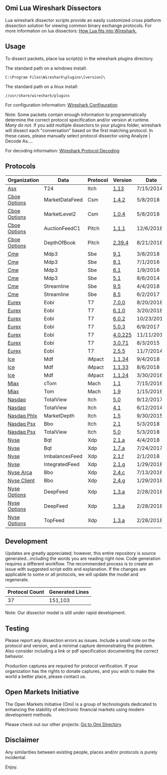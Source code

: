 ## Omi Lua Wireshark Dissectors

Lua wireshark dissector scripts provide an easily customized cross platform dissection solution for viewing common binary exchange protocols. For more information on lua dissectors: [How Lua fits into Wireshark.](https://wiki.wireshark.org/Lua#How_Lua_fits_into_Wireshark "Wireshark's Lua Documentation")

## Usage

To dissect packets, place lua script(s) in the wireshark plugins directory.

The standard path on a windows install:

```
C:\Program Files\Wireshark\plugins\[version]\
```
The standard path on a linux install:

```
//usr/share/wireshark/plugins
```
For configuration information: [Wireshark Configuration](https://www.wireshark.org/docs/wsug_html_chunked/ChAppFilesConfigurationSection.html "Wireshark Configuration Documentation")

Note: Some packets contain enough information to programmatically determine the correct protocol specification and/or version at runtime.  *Many do not.*  If you add multiple dissectors to your plugins folder, wireshark will dissect each "conversation" based on the first matching protocol.  In these cases, please manually select protocol dissector using Analyze | Decode As….

For decoding information: [Wireshark Protocol Decoding](https://www.wireshark.org/docs/wsug_html_chunked/ChCustProtocolDissectionSection.html "Wireshark Protocol Selection Documentation")
## Protocols

|Organization | Data | Protocol | Version | Date | Size | Testing|
|--- | --- | --- | --- | --- | --- | ---|
|[Asx](https://github.com/Open-Markets-Initiative/wireshark-lua/tree/master/Asx "Australian Securities Exchange Dissectors") | T24 | Itch | [1.13](https://github.com/Open-Markets-Initiative/wireshark-lua/blob/master/Asx/Asx.T24.Itch.v1.13.Script.Dissector.lua "Australian Securities Exchange 1.13 Script Dissector") | 7/15/2014 | 5071 | Verified|
|[Cboe Options](https://github.com/Open-Markets-Initiative/wireshark-lua/tree/master/Cboe "Chicago Board Options Exchange Dissectors") | MarketDataFeed | Csm | [1.4.2](https://github.com/Open-Markets-Initiative/wireshark-lua/blob/master/Cboe/Cboe.Options.MarketDataFeed.Csm.v1.4.2.Script.Dissector.lua "Chicago Board Options Exchange 1.4.2 Script Dissector") | 5/8/2018 | 3760 | Verified|
|[Cboe Options](https://github.com/Open-Markets-Initiative/wireshark-lua/tree/master/Cboe "Chicago Board Options Exchange Dissectors") | MarketLevel2 | Csm | [1.0.4](https://github.com/Open-Markets-Initiative/wireshark-lua/blob/master/Cboe/Cboe.Options.MarketLevel2.Csm.v1.0.4.Script.Dissector.lua "Chicago Board Options Exchange 1.0.4 Script Dissector") | 5/8/2018 | 2734 | Verified|
|[Cboe Options](https://github.com/Open-Markets-Initiative/wireshark-lua/tree/master/Cboe "Chicago Board Options Exchange Dissectors") | AuctionFeedC1 | Pitch | [1.1.1](https://github.com/Open-Markets-Initiative/wireshark-lua/blob/master/Cboe/Cboe.Options.AuctionFeedC1.Pitch.v1.1.1.Script.Dissector.lua "Chicago Board Options Exchange 1.1.1 Script Dissector") | 12/6/2018 | 1538 | Verified|
|[Cboe Options](https://github.com/Open-Markets-Initiative/wireshark-lua/tree/master/Cboe "Chicago Board Options Exchange Dissectors") | DepthOfBook | Pitch | [2.39.4](https://github.com/Open-Markets-Initiative/wireshark-lua/blob/master/Cboe/Cboe.Options.DepthOfBook.Pitch.v2.39.4.Script.Dissector.lua "Chicago Board Options Exchange 2.39.4 Script Dissector") | 8/21/2018 | 2780 | Verified|
|[Cme](https://github.com/Open-Markets-Initiative/wireshark-lua/tree/master/Cme "Chicago Mercantile Exchange Dissectors") | Mdp3 | Sbe | [9.1](https://github.com/Open-Markets-Initiative/wireshark-lua/blob/master/Cme/Cme.Mdp3.Sbe.v9.1.Script.Dissector.lua "Chicago Mercantile Exchange 9.1 Script Dissector") | 3/8/2018 | 8034 | Verified|
|[Cme](https://github.com/Open-Markets-Initiative/wireshark-lua/tree/master/Cme "Chicago Mercantile Exchange Dissectors") | Mdp3 | Sbe | [8.1](https://github.com/Open-Markets-Initiative/wireshark-lua/blob/master/Cme/Cme.Mdp3.Sbe.v8.1.Script.Dissector.lua "Chicago Mercantile Exchange 8.1 Script Dissector") | 7/1/2016 | 7042 | Verified|
|[Cme](https://github.com/Open-Markets-Initiative/wireshark-lua/tree/master/Cme "Chicago Mercantile Exchange Dissectors") | Mdp3 | Sbe | [6.1](https://github.com/Open-Markets-Initiative/wireshark-lua/blob/master/Cme/Cme.Mdp3.Sbe.v6.1.Script.Dissector.lua "Chicago Mercantile Exchange 6.1 Script Dissector") | 1/9/2016 | 6272 | Verified|
|[Cme](https://github.com/Open-Markets-Initiative/wireshark-lua/tree/master/Cme "Chicago Mercantile Exchange Dissectors") | Mdp3 | Sbe | [5.1](https://github.com/Open-Markets-Initiative/wireshark-lua/blob/master/Cme/Cme.Mdp3.Sbe.v5.1.Script.Dissector.lua "Chicago Mercantile Exchange 5.1 Script Dissector") | 8/6/2014 | 6263 | Verified|
|[Cme](https://github.com/Open-Markets-Initiative/wireshark-lua/tree/master/Cme "Chicago Mercantile Exchange Dissectors") | Streamline | Sbe | [9.5](https://github.com/Open-Markets-Initiative/wireshark-lua/blob/master/Cme/Cme.Streamline.Sbe.v9.5.Script.Dissector.lua "Chicago Mercantile Exchange 9.5 Script Dissector") | 4/4/2018 | 5708 | Untested|
|[Cme](https://github.com/Open-Markets-Initiative/wireshark-lua/tree/master/Cme "Chicago Mercantile Exchange Dissectors") | Streamline | Sbe | [8.5](https://github.com/Open-Markets-Initiative/wireshark-lua/blob/master/Cme/Cme.Streamline.Sbe.v8.5.Script.Dissector.lua "Chicago Mercantile Exchange 8.5 Script Dissector") | 6/2/2017 | 5570 | Untested|
|[Eurex](https://github.com/Open-Markets-Initiative/wireshark-lua/tree/master/Eurex "Eurex Exchange Dissectors") | Eobi | T7 | [7.0.0](https://github.com/Open-Markets-Initiative/wireshark-lua/blob/master/Eurex/Eurex.Eobi.T7.v7.0.0.Script.Dissector.lua "Eurex Exchange 7.0.0 Script Dissector") | 8/20/2018 | 3799 | Untested|
|[Eurex](https://github.com/Open-Markets-Initiative/wireshark-lua/tree/master/Eurex "Eurex Exchange Dissectors") | Eobi | T7 | [6.1.0](https://github.com/Open-Markets-Initiative/wireshark-lua/blob/master/Eurex/Eurex.Eobi.T7.v6.1.0.Script.Dissector.lua "Eurex Exchange 6.1.0 Script Dissector") | 3/20/2018 | 3671 | Untested|
|[Eurex](https://github.com/Open-Markets-Initiative/wireshark-lua/tree/master/Eurex "Eurex Exchange Dissectors") | Eobi | T7 | [6.0.2](https://github.com/Open-Markets-Initiative/wireshark-lua/blob/master/Eurex/Eurex.Eobi.T7.v6.0.2.Script.Dissector.lua "Eurex Exchange 6.0.2 Script Dissector") | 10/23/2017 | 3668 | Verified|
|[Eurex](https://github.com/Open-Markets-Initiative/wireshark-lua/tree/master/Eurex "Eurex Exchange Dissectors") | Eobi | T7 | [5.0.3](https://github.com/Open-Markets-Initiative/wireshark-lua/blob/master/Eurex/Eurex.Eobi.T7.v5.0.3.Script.Dissector.lua "Eurex Exchange 5.0.3 Script Dissector") | 6/9/2017 | 3561 | Untested|
|[Eurex](https://github.com/Open-Markets-Initiative/wireshark-lua/tree/master/Eurex "Eurex Exchange Dissectors") | Eobi | T7 | [4.0.225](https://github.com/Open-Markets-Initiative/wireshark-lua/blob/master/Eurex/Eurex.Eobi.T7.v4.0.225.Script.Dissector.lua "Eurex Exchange 4.0.225 Script Dissector") | 11/11/2016 | 3558 | Untested|
|[Eurex](https://github.com/Open-Markets-Initiative/wireshark-lua/tree/master/Eurex "Eurex Exchange Dissectors") | Eobi | T7 | [3.0.71](https://github.com/Open-Markets-Initiative/wireshark-lua/blob/master/Eurex/Eurex.Eobi.T7.v3.0.71.Script.Dissector.lua "Eurex Exchange 3.0.71 Script Dissector") | 8/3/2015 | 3368 | Verified|
|[Eurex](https://github.com/Open-Markets-Initiative/wireshark-lua/tree/master/Eurex "Eurex Exchange Dissectors") | Eobi | T7 | [2.5.5](https://github.com/Open-Markets-Initiative/wireshark-lua/blob/master/Eurex/Eurex.Eobi.T7.v2.5.5.Script.Dissector.lua "Eurex Exchange 2.5.5 Script Dissector") | 11/7/2014 | 3348 | Untested|
|[Ice](https://github.com/Open-Markets-Initiative/wireshark-lua/tree/master/Ice "Intercontinental Exchange Dissectors") | Mdf | iMpact | [1.1.34](https://github.com/Open-Markets-Initiative/wireshark-lua/blob/master/Ice/Ice.Mdf.iMpact.v1.1.34.Script.Dissector.lua "Intercontinental Exchange 1.1.34 Script Dissector") | 9/4/2018 | 8805 | Verified|
|[Ice](https://github.com/Open-Markets-Initiative/wireshark-lua/tree/master/Ice "Intercontinental Exchange Dissectors") | Mdf | iMpact | [1.1.33](https://github.com/Open-Markets-Initiative/wireshark-lua/blob/master/Ice/Ice.Mdf.iMpact.v1.1.33.Script.Dissector.lua "Intercontinental Exchange 1.1.33 Script Dissector") | 8/6/2018 | 8600 | Verified|
|[Ice](https://github.com/Open-Markets-Initiative/wireshark-lua/tree/master/Ice "Intercontinental Exchange Dissectors") | Mdf | iMpact | [1.1.24](https://github.com/Open-Markets-Initiative/wireshark-lua/blob/master/Ice/Ice.Mdf.iMpact.v1.1.24.Script.Dissector.lua "Intercontinental Exchange 1.1.24 Script Dissector") | 3/30/2016 | 7837 | Verified|
|[Miax](https://github.com/Open-Markets-Initiative/wireshark-lua/tree/master/Miax "Miami International Securities Exchange Dissectors") | cTom | Mach | [1.1](https://github.com/Open-Markets-Initiative/wireshark-lua/blob/master/Miax/Miax.cTom.Mach.v1.1.Script.Dissector.lua "Miami International Securities Exchange 1.1 Script Dissector") | 7/15/2016 | 2695 | Verified|
|[Miax](https://github.com/Open-Markets-Initiative/wireshark-lua/tree/master/Miax "Miami International Securities Exchange Dissectors") | Tom | Mach | [1.9](https://github.com/Open-Markets-Initiative/wireshark-lua/blob/master/Miax/Miax.Tom.Mach.v1.9.Script.Dissector.lua "Miami International Securities Exchange 1.9 Script Dissector") | 1/15/2016 | 2278 | Verified|
|[Nasdaq](https://github.com/Open-Markets-Initiative/wireshark-lua/tree/master/Nasdaq "National Association of Securities Dealers Automated Quotations Dissectors") | TotalView | Itch | [5.0](https://github.com/Open-Markets-Initiative/wireshark-lua/blob/master/Nasdaq/Nasdaq.TotalView.Itch.v5.0.Script.Dissector.lua "National Association of Securities Dealers Automated Quotations 5.0 Script Dissector") | 9/12/2017 | 3511 | Untested|
|[Nasdaq](https://github.com/Open-Markets-Initiative/wireshark-lua/tree/master/Nasdaq "National Association of Securities Dealers Automated Quotations Dissectors") | TotalView | Itch | [4.1](https://github.com/Open-Markets-Initiative/wireshark-lua/blob/master/Nasdaq/Nasdaq.TotalView.Itch.v4.1.Script.Dissector.lua "National Association of Securities Dealers Automated Quotations 4.1 Script Dissector") | 6/12/2014 | 2274 | Untested|
|[Nasdaq Phlx](https://github.com/Open-Markets-Initiative/wireshark-lua/tree/master/Nasdaq "National Association of Securities Dealers Automated Quotations Dissectors") | MarketDepth | Itch | [1.5](https://github.com/Open-Markets-Initiative/wireshark-lua/blob/master/Nasdaq/Nasdaq.Phlx.MarketDepth.Itch.v1.5.Script.Dissector.lua "National Association of Securities Dealers Automated Quotations 1.5 Script Dissector") | 9/30/2015 | 3308 | Untested|
|[Nasdaq Psx](https://github.com/Open-Markets-Initiative/wireshark-lua/tree/master/Nasdaq "National Association of Securities Dealers Automated Quotations Dissectors") | Bbo | Itch | [2.1](https://github.com/Open-Markets-Initiative/wireshark-lua/blob/master/Nasdaq/Nasdaq.Psx.Bbo.Itch.v2.1.Script.Dissector.lua "National Association of Securities Dealers Automated Quotations 2.1 Script Dissector") | 5/3/2018 | 1829 | Untested|
|[Nasdaq Psx](https://github.com/Open-Markets-Initiative/wireshark-lua/tree/master/Nasdaq "National Association of Securities Dealers Automated Quotations Dissectors") | TotalView | Itch | [5.0](https://github.com/Open-Markets-Initiative/wireshark-lua/blob/master/Nasdaq/Nasdaq.Psx.TotalView.Itch.v5.0.Script.Dissector.lua "National Association of Securities Dealers Automated Quotations 5.0 Script Dissector") | 5/3/2018 | 3181 | Untested|
|[Nyse](https://github.com/Open-Markets-Initiative/wireshark-lua/tree/master/Nyse "New York Stock Exchange Dissectors") | Bqt | Xdp | [2.1.a](https://github.com/Open-Markets-Initiative/wireshark-lua/blob/master/Nyse/Nyse.Bqt.Xdp.v2.1.a.Script.Dissector.lua "New York Stock Exchange 2.1.a Script Dissector") | 4/4/2018 | 3950 | Untested|
|[Nyse](https://github.com/Open-Markets-Initiative/wireshark-lua/tree/master/Nyse "New York Stock Exchange Dissectors") | Bqt | Xdp | [1.7.a](https://github.com/Open-Markets-Initiative/wireshark-lua/blob/master/Nyse/Nyse.Bqt.Xdp.v1.7.a.Script.Dissector.lua "New York Stock Exchange 1.7.a Script Dissector") | 7/24/2017 | 3857 | Verified|
|[Nyse](https://github.com/Open-Markets-Initiative/wireshark-lua/tree/master/Nyse "New York Stock Exchange Dissectors") | ImbalancesFeed | Xdp | [2.1.f](https://github.com/Open-Markets-Initiative/wireshark-lua/blob/master/Nyse/Nyse.ImbalancesFeed.Xdp.v2.1.f.Script.Dissector.lua "New York Stock Exchange 2.1.f Script Dissector") | 2/1/2018 | 2512 | Verified|
|[Nyse](https://github.com/Open-Markets-Initiative/wireshark-lua/tree/master/Nyse "New York Stock Exchange Dissectors") | IntegratedFeed | Xdp | [2.1.g](https://github.com/Open-Markets-Initiative/wireshark-lua/blob/master/Nyse/Nyse.IntegratedFeed.Xdp.v2.1.g.Script.Dissector.lua "New York Stock Exchange 2.1.g Script Dissector") | 1/29/2018 | 4139 | Verified|
|[Nyse Arca](https://github.com/Open-Markets-Initiative/wireshark-lua/tree/master/Nyse "New York Stock Exchange Dissectors") | Bbo | Xdp | [2.4.c](https://github.com/Open-Markets-Initiative/wireshark-lua/blob/master/Nyse/Nyse.Arca.Bbo.Xdp.v2.4.c.Script.Dissector.lua "New York Stock Exchange 2.4.c Script Dissector") | 7/13/2016 | 2660 | Verified|
|[Nyse Client](https://github.com/Open-Markets-Initiative/wireshark-lua/tree/master/Nyse "New York Stock Exchange Dissectors") | Bbo | Xdp | [2.4.g](https://github.com/Open-Markets-Initiative/wireshark-lua/blob/master/Nyse/Nyse.Client.Bbo.Xdp.v2.4.g.Script.Dissector.lua "New York Stock Exchange 2.4.g Script Dissector") | 1/29/2018 | 2657 | Verified|
|[Nyse Options](https://github.com/Open-Markets-Initiative/wireshark-lua/tree/master/Nyse "New York Stock Exchange Dissectors") | DeepFeed | Xdp | [1.3.a](https://github.com/Open-Markets-Initiative/wireshark-lua/blob/master/Nyse/Nyse.Options.DeepFeed.Xdp.v1.3.a.Script.Dissector.lua "New York Stock Exchange 1.3.a Script Dissector") | 2/28/2018 | 1976 | Tested|
|[Nyse Options](https://github.com/Open-Markets-Initiative/wireshark-lua/tree/master/Nyse "New York Stock Exchange Dissectors") | DeepFeed | Xdp | [1.3.a](https://github.com/Open-Markets-Initiative/wireshark-lua/blob/master/Nyse/Nyse.Options.DeepFeed.Xdp.v1.3.a.Script.Dissector.lua "New York Stock Exchange 1.3.a Script Dissector") | 2/28/2018 | 2219 | Unverified|
|[Nyse Options](https://github.com/Open-Markets-Initiative/wireshark-lua/tree/master/Nyse "New York Stock Exchange Dissectors") | TopFeed | Xdp | [1.3.a](https://github.com/Open-Markets-Initiative/wireshark-lua/blob/master/Nyse/Nyse.Options.TopFeed.Xdp.v1.3.a.Script.Dissector.lua "New York Stock Exchange 1.3.a Script Dissector") | 2/28/2018 | 3070 | Tested|

## Development

Updates are greatly appreciated; however, this entire repository is source generated...including the words you are reading right now. Code generation requires a different workflow.  The recommended process is to create an issue with suggested script edits and explanation.  If the changes are applicable to some or all protocols, we will update the model and regenerate.

|Protocol Count | Generated Lines|
|--- | ---|
|37 | 151,103|

Note: Our dissector model is still under rapid development.

## Testing

Please report any dissection errors as issues.  Include a small note on the protocol and version, and a minimal capture demonstrating the problem. Also consider including a link or pdf specification documenting the correct behavior.

Production captures are required for protocol verification.  If your organization has the rights to donate captures, and you wish to make the world a better place, please contact us.

## Open Markets Initiative

The Open Markets Initiative (Omi) is a group of technologists dedicated to enhancing the stability of electronic financial markets using modern development methods.

Please check out our other projects: [Go to Omi Directory](https://github.com/Open-Markets-Initiative/Directory "Open Markets Initiative Repository Directory")

## Disclaimer

Any similarities between existing people, places and/or protocols is purely incidental.

Enjoy.

